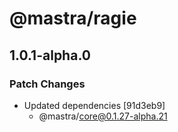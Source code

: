 # @mastra/ragie

## 1.0.1-alpha.0

### Patch Changes

- Updated dependencies [91d3eb9]
  - @mastra/core@0.1.27-alpha.21
